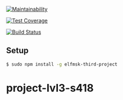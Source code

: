 [![Maintainability](https://api.codeclimate.com/v1/badges/b841850c852dc43c82b2/maintainability)](https://codeclimate.com/github/elfmsk/project-lvl3-s418/maintainability)

[![Test Coverage](https://api.codeclimate.com/v1/badges/b841850c852dc43c82b2/test_coverage)](https://codeclimate.com/github/elfmsk/project-lvl3-s418/test_coverage)

[![Build Status](https://travis-ci.org/elfmsk/project-lvl3-s418.svg?branch=master)](https://travis-ci.org/elfmsk/project-lvl3-s418)

## Setup

```sh
$ sudo npm install -g elfmsk-third-project
```
# project-lvl3-s418
